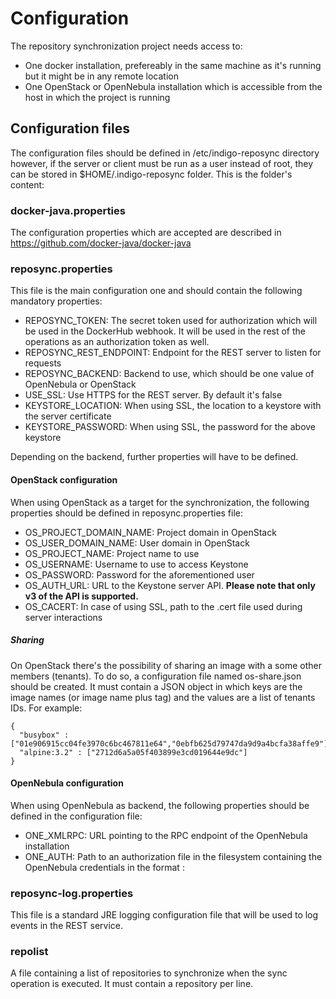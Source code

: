# Configuration

The repository synchronization project needs access to:
- One docker installation, prefereably in the same machine as it's running but it might be in any remote location
- One OpenStack or OpenNebula installation which is accessible from the host in which the project is running

## Configuration files
The configuration files should be defined in /etc/indigo-reposync directory however, if the server or client must be run as a user instead of root, they can be stored in $HOME/.indigo-reposync folder.
This is the folder's content:

### docker-java.properties

The configuration properties which are accepted are described in https://github.com/docker-java/docker-java

### reposync.properties

This file is the main configuration one and should contain the following mandatory properties:

- REPOSYNC_TOKEN: The secret token used for authorization which will be used in the DockerHub webhook. It will be used in the rest of the operations as an authorization token as well.
- REPOSYNC_REST_ENDPOINT: Endpoint for the REST server to listen for requests
- REPOSYNC_BACKEND: Backend to use, which should be one value of OpenNebula or OpenStack
- USE_SSL: Use HTTPS for the REST server. By default it's false
- KEYSTORE_LOCATION: When using SSL, the location to a keystore with the server certificate
- KEYSTORE_PASSWORD: When using SSL, the password for the above keystore

Depending on the backend, further properties will have to be defined.

#### OpenStack configuration

When using OpenStack as a target for the synchronization, the following properties should be defined in reposync.properties file:

- OS_PROJECT_DOMAIN_NAME: Project domain in OpenStack
- OS_USER_DOMAIN_NAME: User domain in OpenStack
- OS_PROJECT_NAME: Project name to use
- OS_USERNAME: Username to use to access Keystone
- OS_PASSWORD: Password for the aforementioned user
- OS_AUTH_URL: URL to the Keystone server API. **Please note that only v3 of the API is supported.**
- OS_CACERT: In case of using SSL, path to the .cert file used during server interactions

##### Sharing

On OpenStack there's the possibility of sharing an image with a some other members (tenants). To do so, a configuration file named os-share.json should be created. It must contain a JSON object in which keys are the image names (or image name plus tag) and the values are a list of tenants IDs. For example:

```
{
  "busybox" : ["01e906915cc04fe3970c6bc467811e64","0ebfb625d79747da9d9a4bcfa38affe9"],
  "alpine:3.2" : ["2712d6a5a05f403899e3cd019644e9dc"]
}

```

#### OpenNebula configuration

When using OpenNebula as backend, the following properties should be defined in the configuration file:

- ONE_XMLRPC: URL pointing to the RPC endpoint of the OpenNebula installation
- ONE_AUTH: Path to an authorization file in the filesystem containing the OpenNebula credentials in the format <username>:<password>

### reposync-log.properties

This file is a standard JRE logging configuration file that will be used to log events in the REST service.

### repolist

A file containing a list of repositories to synchronize when the sync operation is executed. It must contain a repository per line.
